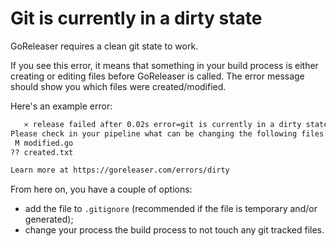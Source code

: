 # Git is currently in a dirty state

GoReleaser requires a clean git state to work.

If you see this error, it means that something in your build process is either creating or editing files before GoReleaser is called.
The error message should show you which files were created/modified.

Here's an example error:

```sh
   ⨯ release failed after 0.02s error=git is currently in a dirty state
Please check in your pipeline what can be changing the following files:
 M modified.go
?? created.txt

Learn more at https://goreleaser.com/errors/dirty
```

From here on, you have a couple of options:

- add the file to `.gitignore` (recommended if the file is temporary and/or generated);
- change your process the build process to not touch any git tracked files.
